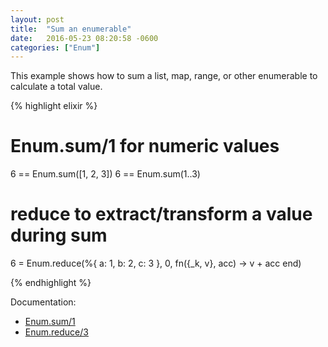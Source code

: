 ```yaml
---
layout: post
title:  "Sum an enumerable"
date:   2016-05-23 08:20:58 -0600
categories: ["Enum"]
---
```

This example shows how to sum a list, map, range, or other enumerable to calculate a total value.

{% highlight elixir %}

# Enum.sum/1 for numeric values
 6 == Enum.sum([1, 2, 3])
 6 == Enum.sum(1..3)
 
 # reduce to extract/transform a value during sum
 6 = Enum.reduce(%{ a: 1, b: 2, c: 3 }, 0, fn({_k, v}, acc) -> v + acc end)

{% endhighlight %}

Documentation:

- [Enum.sum/1](http://elixir-lang.org/docs/stable/elixir/Enum.html#sum/1)
- [Enum.reduce/3](http://elixir-lang.org/docs/stable/elixir/Enum.html#reduce/3)